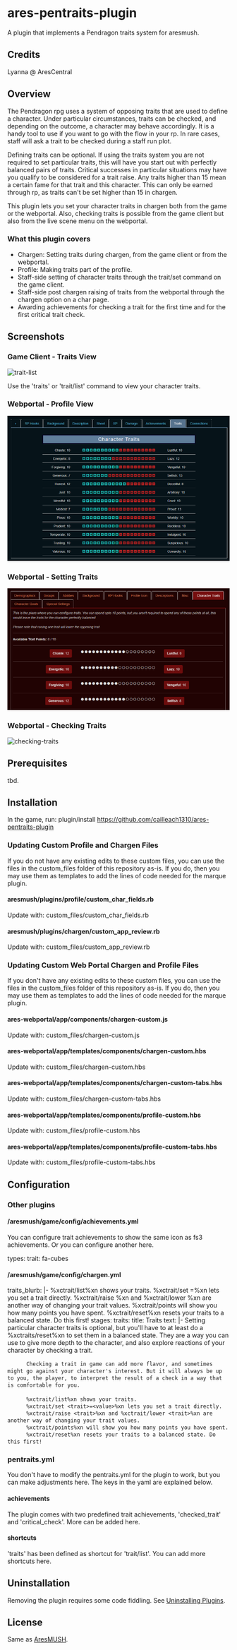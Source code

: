 # ares-pentraits-plugin
A plugin that implements a Pendragon traits system for aresmush.

## Credits
Lyanna @ AresCentral

## Overview
The Pendragon rpg uses a system of opposing traits that are used to define a character. Under particular circumstances, traits can be checked, and depending on the outcome, a character may behave accordingly. It is a handy tool to use if you want to go with the flow in your rp. In rare cases, staff will ask a trait to be checked during a staff run plot.

Defining traits can be optional. If using the traits system you are not required to set particular traits, this will have you start out with perfectly balanced pairs of traits. Critical successes in particular situations may have you qualify to be considered for a trait raise. Any traits higher than 15 mean a certain fame for that trait and this character. This can only be earned through rp, as traits can't be set higher than 15 in chargen.

This plugin lets you set your character traits in chargen both from the game or the webportal. Also, checking traits is possible from the game client but also from the live scene menu on the webportal.

### What this plugin covers
* Chargen: Setting traits during chargen, from the game client or from the webportal.
* Profile: Making traits part of the profile.
* Staff-side setting of character traits through the trait/set command on the game client.
* Staff-side post chargen raising of traits from the webportal through the chargen option on a char page.
* Awarding achievements for checking a trait for the first time and for the first critical trait check.

## Screenshots
### Game Client - Traits View
![trait-list](/images/trait_list_command.PNG)

Use the 'traits' or 'trait/list' command to view your character traits.

### Webportal - Profile View
![profile-traits](/images/profile_traits.PNG)

### Webportal - Setting Traits
![chargen-traits](/images/chargen_traits.PNG)

### Webportal - Checking Traits
![checking-traits](/images/checking_traits.PNG)

## Prerequisites
tbd.

## Installation
In the game, run: plugin/install https://github.com/cailleach1310/ares-pentraits-plugin

### Updating Custom Profile and Chargen Files
If you do not have any existing edits to these custom files, you can use the files in the custom_files folder of this repository as-is. If you do, then you may use them as templates to add the lines of code needed for the marque plugin.

#### aresmush/plugins/profile/custom_char_fields.rb
Update with: custom_files/custom_char_fields.rb

#### aresmush/plugins/chargen/custom_app_review.rb
Update with: custom_files/custom_app_review.rb

### Updating Custom Web Portal Chargen and Profile Files
If you don't have any existing edits to these custom files, you can use the files in the custom_files folder of this repository as-is. If you do, then you may use them as templates to add the lines of code needed for the marque plugin.

#### ares-webportal/app/components/chargen-custom.js
Update with: custom_files/chargen-custom.js

#### ares-webportal/app/templates/components/chargen-custom.hbs
Update with: custom_files/chargen-custom.hbs

#### ares-webportal/app/templates/components/chargen-custom-tabs.hbs
Update with: custom_files/chargen-custom-tabs.hbs

#### ares-webportal/app/templates/components/profile-custom.hbs
Update with: custom_files/profile-custom.hbs

#### ares-webportal/app/templates/components/profile-custom-tabs.hbs
Update with: custom_files/profile-custom-tabs.hbs

## Configuration

### Other plugins

#### /aresmush/game/config/achievements.yml
You can configure trait achievements to show the same icon as fs3 achievements. Or you can configure another here.

  types:
    trait: fa-cubes

#### /aresmush/game/config/chargen.yml

  traits_blurb: |-
    %xctrait/list%xn shows your traits.
    %xctrait/set <trait>=<value>%xn lets you set a trait directly.
    %xctrait/raise <trait>%xn and %xctrait/lower <trait>%xn are another way of changing your trait values.
    %xctrait/points will show you how many points you have spent.
    %xctrait/reset%xn resets your traits to a balanced state. Do this first!
  stages:
    traits:
      title: Traits
      text: |-
          Setting particular character traits is optional, but you'll have to at least do a %xctraits/reset%xn to set them in a balanced state. They are a way you can use to give more depth to the character, and also explore reactions of your character by checking a trait.

          Checking a trait in game can add more flavor, and sometimes might go against your character's interest. But it will always be up to you, the player, to interpret the result of a check in a way that is comfortable for you.

          %xctrait/list%xn shows your traits.
          %xctrait/set <trait>=<value>%xn lets you set a trait directly.
          %xctrait/raise <trait>%xn and %xctrait/lower <trait>%xn are another way of changing your trait values.
          %xctrait/points%xn will show you how many points you have spent.
          %xctrait/reset%xn resets your traits to a balanced state. Do this first!

### pentraits.yml 
You don't have to modify the pentraits.yml for the plugin to work, but you can make adjustments here. The keys in the yaml are explained below.

#### achievements
The plugin comes with two predefined trait achievements, 'checked_trait' and 'critical_check'. More can be added here.

#### shortcuts
'traits' has been defined as shortcut for 'trait/list'. You can add more shortcuts here.

## Uninstallation
Removing the plugin requires some code fiddling. See [Uninstalling Plugins](https://www.aresmush.com/tutorials/code/extras.html#uninstalling-plugins).

## License
Same as [AresMUSH](https://aresmush.com/license).
